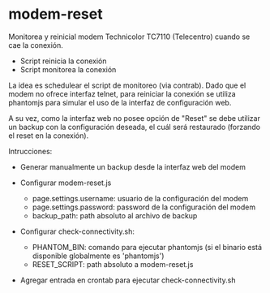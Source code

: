 modem-reset
===========

Monitorea y reinicial modem Technicolor TC7110 (Telecentro) cuando se cae la conexión.

* Script reinicia la conexión
* Script monitorea la conexión


La idea es schedulear el script de monitoreo (via contrab). Dado que el modem no ofrece interfaz telnet,
para reiniciar la conexión se utiliza phantomjs para simular el uso de la interfaz de configuración web.

A su vez, como la interfaz web no posee opción de "Reset" se debe utilizar un backup con la configuración
deseada, el cuál será restaurado (forzando el reset en la conexión).

Intrucciones:

* Generar manualmente un backup desde la interfaz web del modem

* Configurar modem-reset.js
  * page.settings.username: usuario de la configuración del modem
  * page.settings.password: password de la configuración del modem
  * backup_path: path absoluto al archivo de backup

* Configurar check-connectivity.sh:
  * PHANTOM_BIN: comando para ejecutar phantomjs (si el binario está disponible globalmente es 'phantomjs')
  * RESET_SCRIPT: path absoluto a modem-reset.js

* Agregar entrada en crontab para ejecutar check-connectivity.sh
